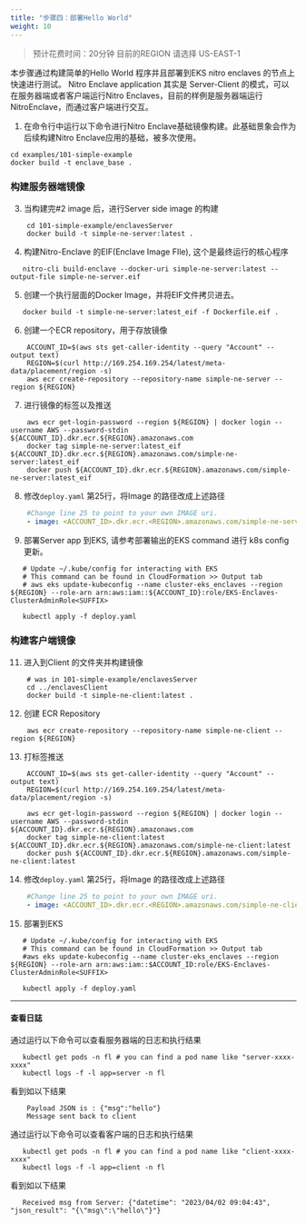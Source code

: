 ```yaml
---
title: "步骤四：部署Hello World"
weight: 10
---
```


> 预计花费时间：20分钟
> 目前的REGION 请选择 US-EAST-1

本步骤通过构建简单的Hello World 程序并且部署到EKS nitro enclaves 的节点上快速进行测试。 Nitro Enclave application 其实是 Server-Client
的模式，可以在服务器端或者客户端运行Nitro Enclaves，目前的样例是服务器端运行NitroEnclave，而通过客户端进行交互。<br/>

1. 在命令行中运行以下命令进行Nitro Enclave基础镜像构建。此基础景象会作为后续构建Nitro Enclave应用的基础，被多次使用。 <br/>

``` shell
cd examples/101-simple-example
docker build -t enclave_base .
```

### 构建服务器端镜像

3. 当构建完#2 image 后，进行Server side image 的构建 <br/>

```shell
    cd 101-simple-example/enclavesServer
    docker build -t simple-ne-server:latest .
```

4. 构建Nitro-Enclave 的EIF(Enclave Image FIle), 这个是最终运行的核心程序

```shell
   nitro-cli build-enclave --docker-uri simple-ne-server:latest --output-file simple-ne-server.eif 
```

5. 创建一个执行层面的Docker Image，并将EIF文件拷贝进去。

```shell
   docker build -t simple-ne-server:latest_eif -f Dockerfile.eif .
```

6. 创建一个ECR repository，用于存放镜像

```shell
    ACCOUNT_ID=$(aws sts get-caller-identity --query "Account" --output text)
    REGION=$(curl http://169.254.169.254/latest/meta-data/placement/region -s)
    aws ecr create-repository --repository-name simple-ne-server --region ${REGION} 
```

7. 进行镜像的标签以及推送

```shell
    aws ecr get-login-password --region ${REGION} | docker login --username AWS --password-stdin ${ACCOUNT_ID}.dkr.ecr.${REGION}.amazonaws.com
    docker tag simple-ne-server:latest_eif ${ACCOUNT_ID}.dkr.ecr.${REGION}.amazonaws.com/simple-ne-server:latest_eif 
    docker push ${ACCOUNT_ID}.dkr.ecr.${REGION}.amazonaws.com/simple-ne-server:latest_eif
```

8. 修改`deploy.yaml` 第25行，将Image 的路径改成上述路径

```yaml
    #Change line 25 to point to your own IMAGE uri.
    - image: <ACCOUNT_ID>.dkr.ecr.<REGION>.amazonaws.com/simple-ne-server:latest_eif
```

9. 部署Server app 到EKS, 请参考部署输出的EKS command 进行 k8s config更新。

```shell
   # Update ~/.kube/config for interacting with EKS
   # This command can be found in CloudFormation >> Output tab
   # aws eks update-kubeconfig --name cluster-eks_enclaves --region ${REGION} --role-arn arn:aws:iam::${ACCOUNT_ID}:role/EKS-Enclaves-ClusterAdminRole<SUFFIX>
   
   kubectl apply -f deploy.yaml
```

### 构建客户端镜像

11. 进入到Client 的文件夹并构建镜像

```shell
    # was in 101-simple-example/enclavesServer
    cd ../enclavesClient
    docker build -t simple-ne-client:latest .
```

12. 创建 ECR Repository

```shell
    aws ecr create-repository --repository-name simple-ne-client --region ${REGION}
```

13. 打标签推送

```shell
    ACCOUNT_ID=$(aws sts get-caller-identity --query "Account" --output text)
    REGION=$(curl http://169.254.169.254/latest/meta-data/placement/region -s)
    
    aws ecr get-login-password --region ${REGION} | docker login --username AWS --password-stdin ${ACCOUNT_ID}.dkr.ecr.${REGION}.amazonaws.com
    docker tag simple-ne-client:latest ${ACCOUNT_ID}.dkr.ecr.${REGION}.amazonaws.com/simple-ne-client:latest
    docker push ${ACCOUNT_ID}.dkr.ecr.${REGION}.amazonaws.com/simple-ne-client:latest
```

14. 修改`deploy.yaml` 第25行，将Image 的路径改成上述路径

```yaml
    #Change line 25 to point to your own IMAGE uri.
    - image: <ACCOUNT_ID>.dkr.ecr.<REGION>.amazonaws.com/simple-ne-client:latest
```

15. 部署到EKS

```shell
   # Update ~/.kube/config for interacting with EKS
   # This command can be found in CloudFormation >> Output tab
   #aws eks update-kubeconfig --name cluster-eks_enclaves --region ${REGION} --role-arn arn:aws:iam::$ACCOUNT_ID:role/EKS-Enclaves-ClusterAdminRole<SUFFIX>
   
   kubectl apply -f deploy.yaml
```

----

#### 查看日誌

通过运行以下命令可以查看服务器端的日志和执行结果<br/>

```shell
   kubectl get pods -n fl # you can find a pod name like "server-xxxx-xxxx"
   kubectl logs -f -l app=server -n fl
```

看到如以下结果<br/>

```shell
    Payload JSON is : {"msg":"hello"}
    Message sent back to client
```

通过运行以下命令可以查看客户端的日志和执行结果 <br/>

```shell
   kubectl get pods -n fl # you can find a pod name like "client-xxxx-xxxx"
   kubectl logs -f -l app=client -n fl
```

看到如以下结果<br/>

```shell
   Received msg from Server: {"datetime": "2023/04/02 09:04:43", "json_result": "{\"msg\":\"hello\"}"}
```